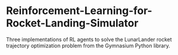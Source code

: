 # Reinforcement-Learning-for-Rocket-Landing-Simulator

Three implementations of RL agents to solve the LunarLander rocket trajectory optimization problem from the Gymnasium Python library.